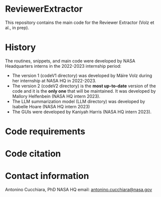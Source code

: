 # ReviewerExtractor
This repository contains the main code for the Reviewer Extractor (Volz et al., in prep).<br>
# History
The routines, snippets, and main code were developed by NASA Headquarters interns in the 2022-2023 internship period: 
* The version 1 (codeV1 directory) was developed by Máire Volz during her internship at NASA HQ in 2022-2023. 
* The version 2 (codeV2 directory) is the **most up-to-date** version of the code and it is the **only one** that will be maintained. It was developed by Mallory Helfenbein (NASA HQ intern 2023).
* The LLM summarization model (LLM directory) was developed by Isabelle Hoare (NASA HQ intern 2023)
* The GUIs were developed by Kaniyah Harris (NASA HQ intern 2023).

# Code requirements
# Code citation
# Contact information
Antonino Cucchiara, PhD
NASA HQ 
email: antonino.cucchiara@nasa.gov
